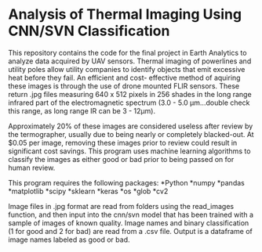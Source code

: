 # Analysis of Thermal Imaging Using CNN/SVN Classification

This repository contains the code for the final project in Earth Analytics to analyze data acquired by UAV sensors. Thermal imaging of
powerlines and utility poles allow utility companies to identify objects that emit excessive heat before they fail. An efficient and cost-
effective method of aquiring these images is through the use of drone mounted FLIR sensors. These return .jpg files measuring 640 x 512
pixels in 256 shades in the long range infrared part of the electromagnetic spectrum (3.0 - 5.0 µm...double check this range, as long
range IR can be 3 - 12µm). 

Approximately 20% of these images are considered useless after review by the termographer, usually due to being nearly or completely
blacked-out. At $0.05 per image, removing these images prior to review could result in significant cost savings. This program uses machine
learning algorithms to classify the images as either good or bad prior to being passed on for human review. 

This program requires the following packages:
*Python
*numpy
*pandas
*matplotlib
*scipy
*sklearn
*keras
*os 
*glob
*cv2

Image files in .jpg format are read from folders using the read_images function, and then input into the cnn/svn model that has been
trained with a sample of images of known quality. Image names and binary classification (1 for good and 2 for bad) are read from a .csv
file. Output is a dataframe of image names labeled as good or bad.
